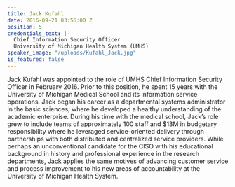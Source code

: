 ```yaml
---
title: Jack Kufahl
date: 2016-09-21 03:56:00 Z
position: 5
credentials_text: |-
  Chief Information Security Officer
  University of Michigan Health System (UMHS)
speaker_image: "/uploads/Kufahl_Jack.jpg"
is_featured: false
---
```


Jack Kufahl was appointed to the role of UMHS Chief Information Security Officer in February 2016. Prior to this position, he spent 15 years with the University of Michigan Medical School and its information service operations. Jack began his career as a departmental systems administrator in the basic sciences, where he developed a healthy understanding of the academic enterprise. During his time with the medical school, Jack’s role grew to include teams of approximately 100 staff and $13M in budgetary responsibility where he leveraged service-oriented delivery through partnerships with both distributed and centralized service providers. While perhaps an unconventional candidate for the CISO with his educational background in history and professional experience in the research departments, Jack applies the same motives of advancing customer service and process improvement to his new areas of accountability at the University of Michigan Health System.
